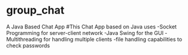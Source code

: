 # group_chat
A Java Based Chat App
#This Chat App based on Java uses 
    -Socket Programming for server-client network
    -Java Swing for the GUI
    -Multithreading for handling multiple clients
    -file handling capabilities to check passwords

